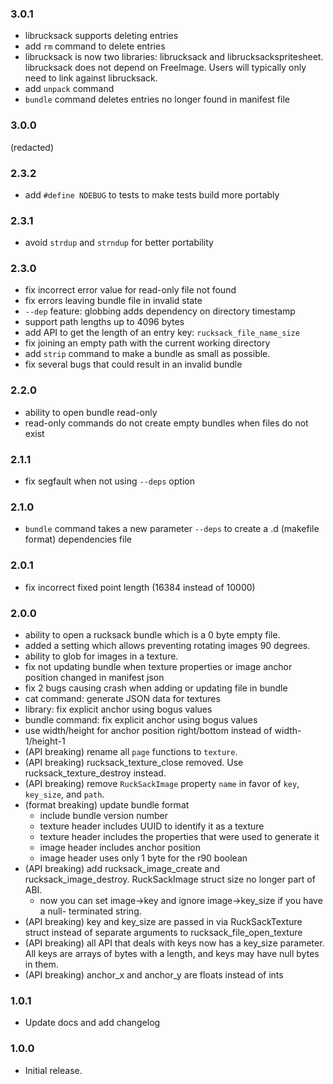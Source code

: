 ### 3.0.1

 * librucksack supports deleting entries
 * add `rm` command to delete entries
 * librucksack is now two libraries: librucksack and librucksackspritesheet.
   librucksack does not depend on FreeImage. Users will typically only need
   to link against librucksack.
 * add `unpack` command
 * `bundle` command deletes entries no longer found in manifest file

### 3.0.0

(redacted)

### 2.3.2

 * add `#define NDEBUG` to tests to make tests build more portably

### 2.3.1

 * avoid `strdup` and `strndup` for better portability

### 2.3.0

 * fix incorrect error value for read-only file not found
 * fix errors leaving bundle file in invalid state
 * `--dep` feature: globbing adds dependency on directory timestamp
 * support path lengths up to 4096 bytes
 * add API to get the length of an entry key: `rucksack_file_name_size`
 * fix joining an empty path with the current working directory
 * add `strip` command to make a bundle as small as possible.
 * fix several bugs that could result in an invalid bundle

### 2.2.0

 * ability to open bundle read-only
 * read-only commands do not create empty bundles when files do not exist

### 2.1.1

 * fix segfault when not using `--deps` option

### 2.1.0

 * `bundle` command takes a new parameter `--deps` to create a .d
   (makefile format) dependencies file

### 2.0.1

 * fix incorrect fixed point length (16384 instead of 10000)

### 2.0.0

 * ability to open a rucksack bundle which is a 0 byte empty file.
 * added a setting which allows preventing rotating images 90 degrees.
 * ability to glob for images in a texture.
 * fix not updating bundle when texture properties or image anchor position
   changed in manifest json
 * fix 2 bugs causing crash when adding or updating file in bundle
 * cat command: generate JSON data for textures
 * library: fix explicit anchor using bogus values
 * bundle command: fix explicit anchor using bogus values
 * use width/height for anchor position right/bottom instead of width-1/height-1
 * (API breaking) rename all `page` functions to `texture`.
 * (API breaking) rucksack_texture_close removed. Use rucksack_texture_destroy
   instead.
 * (API breaking) remove `RuckSackImage` property `name` in favor of `key`,
   `key_size`, and `path`.
 * (format breaking) update bundle format
   - include bundle version number
   - texture header includes UUID to identify it as a texture
   - texture header includes the properties that were used to generate it
   - image header includes anchor position
   - image header uses only 1 byte for the r90 boolean
 * (API breaking) add rucksack_image_create and rucksack_image_destroy.
   RuckSackImage struct size no longer part of ABI.
   - now you can set image->key and ignore image->key_size if you have a null-
     terminated string.
 * (API breaking) key and key_size are passed in via RuckSackTexture struct
   instead of separate arguments to rucksack_file_open_texture
 * (API breaking) all API that deals with keys now has a key_size parameter. All
   keys are arrays of bytes with a length, and keys may have null bytes in them.
 * (API breaking) anchor_x and anchor_y are floats instead of ints

### 1.0.1

 * Update docs and add changelog

### 1.0.0

 * Initial release.
